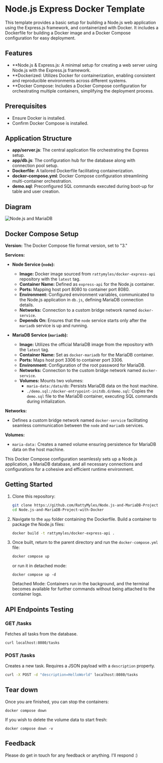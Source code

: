 # Node.js Express Docker Template
This template provides a basic setup for building a Node.js web application using the Express.js framework, and containerized with Docker. It includes a Dockerfile for building a Docker image and a Docker Compose configuration for easy deployment.

## Features
- **Node.js & Express.js: A minimal setup for creating a web server using Node.js with the Express.js framework.
- **Dockerized: Utilizes Docker for containerization, enabling consistent and reproducible environments across different systems.
- **Docker Compose: Includes a Docker Compose configuration for orchestrating multiple containers, simplifying the deployment process.

## Prerequisites
- Ensure Docker is installed.
- Confirm Docker Compose is installed.

## Application Structure
- **app/server.js**: The central application file orchestrating the Express setup.
- **app/db.js**: The configuration hub for the database along with connection pool setup.
- **Dockerfile**: A tailored Dockerfile facilitating containerization.
- **docker-compose.yml**: Docker Compose configuration streamlining multi-container orchestration.
- **demo.sql**: Preconfigured SQL commands executed during boot-up for table and user creation.

## Diagram

![Node.js and MariaDB](https://github.com/RattyMyles/Node.js-and-MariaDB-Project-with-Docker/assets/9049829/5491e299-dfcd-4778-896b-41892efcfc2c)

## Docker Compose Setup
**Version:** The Docker Compose file format version, set to "3."

**Services:**
- **Node Service (`node`):**
  - **Image:** Docker image sourced from `rattymyles/docker-express-api` repository with the `latest` tag.
  - **Container Name:** Defined as `express-api` for the Node.js container.
  - **Ports:** Mapping host port 8080 to container port 8080.
  - **Environment:** Configured environment variables, communicated to the Node.js application in `db.js`, defining MariaDB connection details.
  - **Networks:** Connection to a custom bridge network named `docker-service`.
  - **Depends On:** Ensures that the `node` service starts only after the `mariadb` service is up and running.

- **MariaDB Service (`mariadb`):**
  - **Image:** Utilizes the official MariaDB image from the repository with the `latest` tag.
  - **Container Name:** Set as `docker-mariadb` for the MariaDB container.
  - **Ports:** Maps host port 3306 to container port 3306.
  - **Environment:** Configuration of the root password for MariaDB.
  - **Networks:** Connection to the custom bridge network named `docker-service`.
  - **Volumes:** Mounts two volumes:
    - `maria-data:/data/db`: Persists MariaDB data on the host machine.
    - `./demo.sql:/docker-entrypoint-initdb.d/demo.sql`: Copies the `demo.sql` file to the MariaDB container, executing SQL commands during initialization.

**Networks:**
- Defines a custom bridge network named `docker-service` facilitating seamless communication between the `node` and `mariadb` services.

**Volumes:**
- `maria-data:` Creates a named volume ensuring persistence for MariaDB data on the host machine.

This Docker Compose configuration seamlessly sets up a Node.js application, a MariaDB database, and all necessary connections and configurations for a cohesive and efficient runtime environment.

## Getting Started

1. Clone this repository:

    ```bash
    git clone https://github.com/RattyMyles/Node.js-and-MariaDB-Project-with-Docker.git
    cd Node.js-and-MariaDB-Project-with-Docker
    ```

2. Navigate to the `app` folder containing the Dockerfile. Build a container to package the Node.js files:

    ```bash
    docker build -t rattymyles/docker-express-api .
    ```

3. Once built, return to the parent directory and run the `docker-compose.yml` file:

    ```bash
    docker compose up
    ```
    or run it in detached mode:
   ```
   docker compose up -d
   ```
   Detached Mode: Containers run in the background, and the terminal becomes available for further commands without being attached to the container logs.

## API Endpoints Testing

### GET /tasks
Fetches all tasks from the database.

```bash
curl localhost:8080/tasks
```

### POST /tasks
Creates a new task. Requires a JSON payload with a `description` property.

```bash
curl -X POST -d "description=HelloWorld" localhost:8080/tasks
```


## Tear down
Once you are finished, you can stop the containers:
```
docker compose down
```
If you wish to delete the volume data to start fresh:
```
docker compose down -v
```

## Feedback
Please do get in touch for any feedback or anything. I'll respond :)
